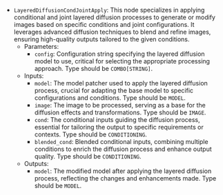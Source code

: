 - `LayeredDiffusionCondJointApply`: This node specializes in applying conditional and joint layered diffusion processes to generate or modify images based on specific conditions and joint configurations. It leverages advanced diffusion techniques to blend and refine images, ensuring high-quality outputs tailored to the given conditions.
    - Parameters:
        - `config`: Configuration string specifying the layered diffusion model to use, critical for selecting the appropriate processing approach. Type should be `COMBO[STRING]`.
    - Inputs:
        - `model`: The model patcher used to apply the layered diffusion process, crucial for adapting the base model to specific configurations and conditions. Type should be `MODEL`.
        - `image`: The image to be processed, serving as a base for the diffusion effects and transformations. Type should be `IMAGE`.
        - `cond`: The conditional inputs guiding the diffusion process, essential for tailoring the output to specific requirements or contexts. Type should be `CONDITIONING`.
        - `blended_cond`: Blended conditional inputs, combining multiple conditions to enrich the diffusion process and enhance output quality. Type should be `CONDITIONING`.
    - Outputs:
        - `model`: The modified model after applying the layered diffusion process, reflecting the changes and enhancements made. Type should be `MODEL`.
